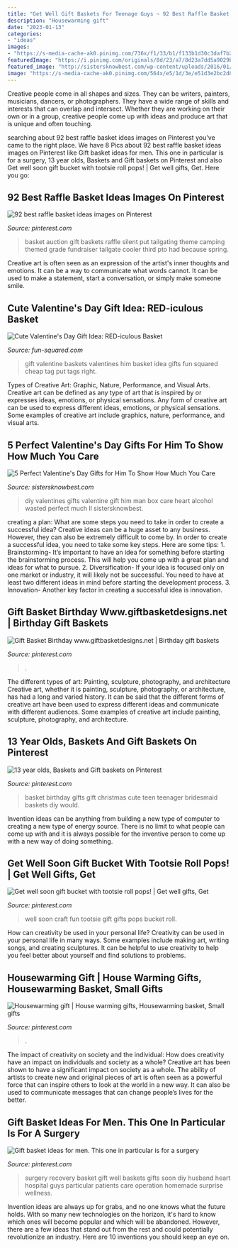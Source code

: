 ```yaml
---
title: "Get Well Gift Baskets For Teenage Guys ~ 92 Best Raffle Basket Ideas Images On Pinterest"
description: "Housewarming gift"
date: "2023-01-13"
categories:
- "ideas"
images:
- "https://s-media-cache-ak0.pinimg.com/736x/f1/33/b1/f133b1d30c3daf7b22d9795a98c5cefe--gift-basket-ideas-gift-baskets.jpg"
featuredImage: "https://i.pinimg.com/originals/8d/23/a7/8d23a7dd5a9029b74dcfaad5e013f946.jpg"
featured_image: "http://sistersknowbest.com/wp-content/uploads/2016/01/Wasted-Valentines-Day-alcohol-DIY-box.png"
image: "https://s-media-cache-ak0.pinimg.com/564x/e5/1d/3e/e51d3e2bc2d872693a874a60a0b65eb5.jpg"
---
```



Creative people come in all shapes and sizes. They can be writers, painters, musicians, dancers, or photographers. They have a wide range of skills and interests that can overlap and intersect. Whether they are working on their own or in a group, creative people come up with ideas and produce art that is unique and often touching.

	

		
searching about 92 best raffle basket ideas images on Pinterest you've came to the right place. We have 8 Pics about 92 best raffle basket ideas images on Pinterest like Gift basket ideas for men. This one in particular is for a surgery, 13 year olds, Baskets and Gift baskets on Pinterest and also Get well soon gift bucket with tootsie roll pops! | Get well gifts, Get. Here you go:
		
    
## 92 Best Raffle Basket Ideas Images On Pinterest

<img loading=lazy src="https://s-media-cache-ak0.pinimg.com/736x/f1/33/b1/f133b1d30c3daf7b22d9795a98c5cefe--gift-basket-ideas-gift-baskets.jpg" onerror="this.onerror=null;this.src='https://tse3.mm.bing.net/th?id=OIP.BR76-3q2w0Se0QlN-OhoMAHaJ4&amp;pid=15.1';" alt="92 best raffle basket ideas images on Pinterest">

_Source: pinterest.com_

>basket auction gift baskets raffle silent put tailgating theme camping themed grade fundraiser tailgate cooler third pto had because spring. 

	

Creative art is often seen as an expression of the artist's inner thoughts and emotions. It can be a way to communicate what words cannot. It can be used to make a statement, start a conversation, or simply make someone smile.

    
## Cute Valentine&#039;s Day Gift Idea: RED-iculous Basket

<img loading=lazy src="https://i2.wp.com/fun-squared.com/wp-content/uploads/2018/01/Valentines-Gift-Tag.jpg?resize=1200%2C1659&amp;ssl=1" onerror="this.onerror=null;this.src='https://tse4.mm.bing.net/th?id=OIP.GKEsIjaqmPTv6zgg4e4vigHaKP&amp;pid=15.1';" alt="Cute Valentine&#039;s Day Gift Idea: RED-iculous Basket">

_Source: fun-squared.com_

>gift valentine baskets valentines him basket idea gifts fun squared cheap tag put tags right. 

	

Types of Creative Art: Graphic, Nature, Performance, and Visual Arts.
Creative art can be defined as any type of art that is inspired by or expresses ideas, emotions, or physical sensations. Any form of creative art can be used to express different ideas, emotions, or physical sensations. Some examples of creative art include graphics, nature, performance, and visual arts.

    
## 5 Perfect Valentine&#039;s Day Gifts For Him To Show How Much You Care

<img loading=lazy src="http://sistersknowbest.com/wp-content/uploads/2016/01/Wasted-Valentines-Day-alcohol-DIY-box.png" onerror="this.onerror=null;this.src='https://tse2.mm.bing.net/th?id=OIP.ofRYUixaFWlz0Xdp6YAvUQHaK7&amp;pid=15.1';" alt="5 Perfect Valentine&#039;s Day Gifts for Him To Show How Much You Care">

_Source: sistersknowbest.com_

>diy valentines gifts valentine gift him man box care heart alcohol wasted perfect much ll sistersknowbest. 

	

creating a plan: What are some steps you need to take in order to create a successful idea?
Creative ideas can be a huge asset to any business. However, they can also be extremely difficult to come by. In order to create a successful idea, you need to take some key steps. Here are some tips: 1. Brainstorming- It’s important to have an idea for something before starting the brainstorming process. This will help you come up with a great plan and ideas for what to pursue. 2. Diversification- If your idea is focused only on one market or industry, it will likely not be successful. You need to have at least two different ideas in mind before starting the development process. 3. Innovation- Another key factor in creating a successful idea is innovation.

    
## Gift Basket Birthday Www.giftbasketdesigns.net | Birthday Gift Baskets

<img loading=lazy src="https://i.pinimg.com/originals/8d/23/a7/8d23a7dd5a9029b74dcfaad5e013f946.jpg" onerror="this.onerror=null;this.src='https://tse1.mm.bing.net/th?id=OIP.zocw-iwSfsWtrOycnmHW_AHaN8&amp;pid=15.1';" alt="Gift Basket Birthday www.giftbasketdesigns.net | Birthday gift baskets">

_Source: pinterest.com_

>. 

	

The different types of art: Painting, sculpture, photography, and architecture
Creative art, whether it is painting, sculpture, photography, or architecture, has had a long and varied history. It can be said that the different forms of creative art have been used to express different ideas and communicate with different audiences. Some examples of creative art include painting, sculpture, photography, and architecture.

    
## 13 Year Olds, Baskets And Gift Baskets On Pinterest

<img loading=lazy src="https://s-media-cache-ak0.pinimg.com/564x/e5/1d/3e/e51d3e2bc2d872693a874a60a0b65eb5.jpg" onerror="this.onerror=null;this.src='https://tse2.mm.bing.net/th?id=OIP.TN5vO5k-T2Jrfrjs4hHGEwHaLH&amp;pid=15.1';" alt="13 year olds, Baskets and Gift baskets on Pinterest">

_Source: pinterest.com_

>basket birthday gifts gift christmas cute teen teenager bridesmaid baskets diy would. 

	

Invention ideas can be anything from building a new type of computer to creating a new type of energy source. There is no limit to what people can come up with and it is always possible for the inventive person to come up with a new way of doing something.

    
## Get Well Soon Gift Bucket With Tootsie Roll Pops! | Get Well Gifts, Get

<img loading=lazy src="https://i.pinimg.com/736x/96/78/55/96785593e98ccf6a5dee000db67ed41a--tootsie-rolls-get-well-soon.jpg" onerror="this.onerror=null;this.src='https://tse1.mm.bing.net/th?id=OIP.7TjGZIreWSejwdAI3c-JZwHaHa&amp;pid=15.1';" alt="Get well soon gift bucket with tootsie roll pops! | Get well gifts, Get">

_Source: pinterest.com_

>well soon craft fun tootsie gift gifts pops bucket roll. 

	

How can creativity be used in your personal life?
Creativity can be used in your personal life in many ways. Some examples include making art, writing songs, and creating sculptures. It can be helpful to use creativity to help you feel better about yourself and find solutions to problems.

    
## Housewarming Gift | House Warming Gifts, Housewarming Basket, Small Gifts

<img loading=lazy src="https://i.pinimg.com/originals/e0/04/54/e00454af4dbf6c0232cb8b9d9a70bc2b.jpg" onerror="this.onerror=null;this.src='https://tse1.mm.bing.net/th?id=OIP.OVXrLZqYotvpWCHgbqU_VQHaJ4&amp;pid=15.1';" alt="Housewarming gift | House warming gifts, Housewarming basket, Small gifts">

_Source: pinterest.com_

>. 

	

The impact of creativity on society and the individual: How does creativity have an impact on individuals and society as a whole?
Creative art has been shown to have a significant impact on society as a whole. The ability of artists to create new and original pieces of art is often seen as a powerful force that can inspire others to look at the world in a new way. It can also be used to communicate messages that can change people’s lives for the better.

    
## Gift Basket Ideas For Men. This One In Particular Is For A Surgery

<img loading=lazy src="https://s-media-cache-ak0.pinimg.com/originals/09/76/2a/09762ac0bc6ee335e40e01c84ab3af71.jpg" onerror="this.onerror=null;this.src='https://tse2.mm.bing.net/th?id=OIP.A88ysF1iiW3zteI6LJ2NJwHaHa&amp;pid=15.1';" alt="Gift basket ideas for men. This one in particular is for a surgery">

_Source: pinterest.com_

>surgery recovery basket gift well baskets gifts soon diy husband heart hospital guys particular patients care operation homemade surprise wellness. 

	

Invention ideas are always up for grabs, and no one knows what the future holds. With so many new technologies on the horizon, it's hard to know which ones will become popular and which will be abandoned. However, there are a few ideas that stand out from the rest and could potentially revolutionize an industry. Here are 10 inventions you should keep an eye on.

